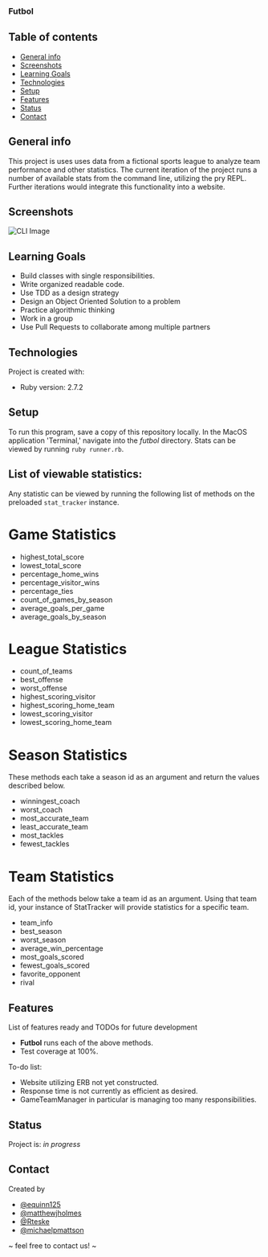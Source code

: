 ###  Futbol

## Table of contents
* [General info](#general-info)
* [Screenshots](#screenshots)
* [Learning Goals](#learning-goals)
* [Technologies](#technologies)
* [Setup](#setup)
* [Features](#features)
* [Status](#status)
* [Contact](#contact)

## General info
This project is uses uses data from a fictional sports league to analyze team performance and other statistics. The current iteration of the project runs a number of available stats from the command line, utilizing the pry REPL. Further iterations would integrate this functionality into a website.

## Screenshots
![CLI Image](https://user-images.githubusercontent.com/826189/128260706-8add5a1b-99a8-454c-b568-5602066a080d.png)

## Learning Goals
* Build classes with single responsibilities.
* Write organized readable code.
* Use TDD as a design strategy
* Design an Object Oriented Solution to a problem
* Practice algorithmic thinking
* Work in a group
* Use Pull Requests to collaborate among multiple partners

## Technologies
Project is created with:
* Ruby version: 2.7.2

## Setup
To run this program, save a copy of this repository locally. In the MacOS
application 'Terminal,' navigate into the _futbol_ directory.
Stats can be viewed by running `ruby runner.rb`.

## List of viewable statistics:
Any statistic can be viewed by running the following list of methods on the preloaded `stat_tracker` instance.

# Game Statistics
* highest_total_score
* lowest_total_score
* percentage_home_wins
* percentage_visitor_wins
* percentage_ties
* count_of_games_by_season
* average_goals_per_game
* average_goals_by_season

# League Statistics
* count_of_teams
* best_offense
* worst_offense
* highest_scoring_visitor
* highest_scoring_home_team
* lowest_scoring_visitor
* lowest_scoring_home_team

# Season Statistics
These methods each take a season id as an argument and return the values described below.
* winningest_coach
* worst_coach
* most_accurate_team
* least_accurate_team
* most_tackles
* fewest_tackles

# Team Statistics
Each of the methods below take a team id as an argument. Using that team id, your instance of StatTracker will provide statistics for a specific team.
* team_info
* best_season
* worst_season
* average_win_percentage
* most_goals_scored
* fewest_goals_scored
* favorite_opponent
* rival

## Features
List of features ready and TODOs for future development
* __Futbol__ runs each of the above methods.
* Test coverage at 100%.

To-do list:
* Website utilizing ERB not yet constructed.
* Response time is not currently as efficient as desired.
* GameTeamManager in particular is managing too many responsibilities.

## Status
Project is: _in progress_

## Contact
Created by
* [@equinn125](https://github.com/equinn125)
* [@matthewjholmes](https://github.com/matthewjholmes)
* [@Rteske](https://github.com/Rteske)
* [@michaelpmattson](https://github.com/michaelpmattson)

~ feel free to contact us! ~
